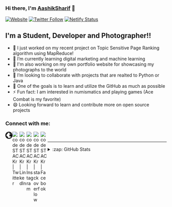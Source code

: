 ### Hi there, I'm [AashikSharif][website] 👋
[![Website](https://img.shields.io/website?label=aashiksharif.ml&style=for-the-badge&url=https%3A%2F%2Faashiksharif.ml)](https://aashiksharif.ml)
[![Twitter Follow](https://img.shields.io/twitter/follow/AashikSharif?color=1DA1F2&logo=twitter&style=for-the-badge)](https://twitter.com/intent/follow?original_referer=https%3A%2F%2Fgithub.com%2FAashikSharif&screen_name=AashikSharif)
[![Netlify Status](https://api.netlify.com/api/v1/badges/9cd5007e-fa26-4a64-a803-1519f587d585/deploy-status)](https://app.netlify.com/sites/aashiksharif/deploys)
<!--
**AashikSharif/AashikSharif** is a ✨ _special_ ✨ repository because its `README.md` (this file) appears on your GitHub profile.

Here are some ideas to get you started:

- 🔭 I’m currently working on ...
- 🌱 I’m currently learning ...
- 👯 I’m looking to collaborate on ...
- 🤔 I’m looking for help with ...
- 💬 Ask me about ...
- 📫 How to reach me: ...
- 😄 Pronouns: ...
- ⚡ Fun fact: ...
-->
## I'm a Student, Developer and Photographer!!

- 🔭 I just worked on my recent project on Topic Sensitive Page Ranking algorithm using MapReduce!
- 🌱 I’m currently learning digital marketing and machine learning
- 📸 I'm also working on my own portfolio website for showcasing my photographs to the world
- 👯 I’m looking to collaborate with projects that are realted to Python or Java
- 🥅 One of the goals is to learn and utilize the GitHub as much as possible
- ⚡ Fun fact: I am interested in numismatics and playing games (Ace Combat is my favorite)
- 😄 Looking forward to learn and contribute more on open source projects


### Connect with me:

[<img align="left" alt="codeSTACKr.com" width="22px" src="https://raw.githubusercontent.com/iconic/open-iconic/master/svg/globe.svg" />][website]
[<img align="left" alt="codeSTACKr | Twitter" width="22px" src="https://cdn.jsdelivr.net/npm/simple-icons@v3/icons/twitter.svg" />][twitter]
[<img align="left" alt="codeSTACKr | LinkedIn" width="22px" src="https://cdn.jsdelivr.net/npm/simple-icons@v3/icons/linkedin.svg" />][linkedin]
[<img align="left" alt="codeSTACKr | Instagram" width="22px" src="https://cdn.jsdelivr.net/npm/simple-icons@v3/icons/instagram.svg" />][instagram]
[<img align="left" alt="codeSTACKr | stackoverflow" width="22px" src="https://cdn.jsdelivr.net/npm/simple-icons@v3/icons/stackoverflow.svg" />][stackoverflow]
[<img align="left" alt="codeSTACKr | Facebook" width="22px" src="https://cdn.jsdelivr.net/npm/simple-icons@v3/icons/facebook.svg" />][facebook]
<br />

__________________________________________________________________________________________


<details>
  <summary>:zap: GitHub Stats</summary>

  <img align="left" alt="Aashik's GitHub Stats" src="https://github-readme-stats.codestackr.vercel.app/api?username=aashiksharif&show_icons=true_border=true" />

</details>


[website]: https://aashiksharif.ml
[twitter]: https://twitter.com/AashikSharif
[instagram]: https://www.instagram.com/aashik_sharif/
[linkedin]: https://www.linkedin.com/in/aashik-sharif-b-44ba40b5/
[facebook]: https://www.facebook.com/aashiksharif/
[stackoverflow]: https://stackoverflow.com/users/10793629/aashik-sharif
